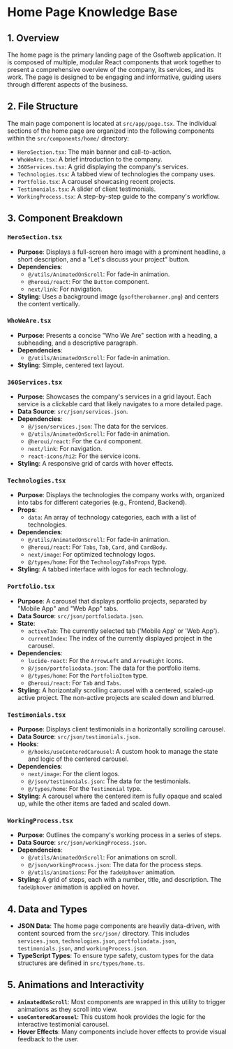 # Home Page Knowledge Base

## 1. Overview

The home page is the primary landing page of the Gsoftweb application. It is composed of multiple, modular React components that work together to present a comprehensive overview of the company, its services, and its work. The page is designed to be engaging and informative, guiding users through different aspects of the business.

## 2. File Structure

The main page component is located at `src/app/page.tsx`. The individual sections of the home page are organized into the following components within the `src/components/home/` directory:

-   `HeroSection.tsx`: The main banner and call-to-action.
-   `WhoWeAre.tsx`: A brief introduction to the company.
-   `360Services.tsx`: A grid displaying the company's services.
-   `Technologies.tsx`: A tabbed view of technologies the company uses.
-   `Portfolio.tsx`: A carousel showcasing recent projects.
-   `Testimonials.tsx`: A slider of client testimonials.
-   `WorkingProcess.tsx`: A step-by-step guide to the company's workflow.

## 3. Component Breakdown

### `HeroSection.tsx`

-   **Purpose**: Displays a full-screen hero image with a prominent headline, a short description, and a "Let's discuss your project" button.
-   **Dependencies**:
    -   `@/utils/AnimatedOnScroll`: For fade-in animation.
    -   `@heroui/react`: For the `Button` component.
    -   `next/link`: For navigation.
-   **Styling**: Uses a background image (`gsoftherobanner.png`) and centers the content vertically.

### `WhoWeAre.tsx`

-   **Purpose**: Presents a concise "Who We Are" section with a heading, a subheading, and a descriptive paragraph.
-   **Dependencies**:
    -   `@/utils/AnimatedOnScroll`: For fade-in animation.
-   **Styling**: Simple, centered text layout.

### `360Services.tsx`

-   **Purpose**: Showcases the company's services in a grid layout. Each service is a clickable card that likely navigates to a more detailed page.
-   **Data Source**: `src/json/services.json`.
-   **Dependencies**:
    -   `@/json/services.json`: The data for the services.
    -   `@/utils/AnimatedOnScroll`: For fade-in animation.
    -   `@heroui/react`: For the `Card` component.
    -   `next/link`: For navigation.
    -   `react-icons/hi2`: For the service icons.
-   **Styling**: A responsive grid of cards with hover effects.

### `Technologies.tsx`

-   **Purpose**: Displays the technologies the company works with, organized into tabs for different categories (e.g., Frontend, Backend).
-   **Props**:
    -   `data`: An array of technology categories, each with a list of technologies.
-   **Dependencies**:
    -   `@/utils/AnimatedOnScroll`: For fade-in animation.
    -   `@heroui/react`: For `Tabs`, `Tab`, `Card`, and `CardBody`.
    -   `next/image`: For optimized technology logos.
    -   `@/types/home`: For the `TechnologyTabsProps` type.
-   **Styling**: A tabbed interface with logos for each technology.

### `Portfolio.tsx`

-   **Purpose**: A carousel that displays portfolio projects, separated by "Mobile App" and "Web App" tabs.
-   **Data Source**: `src/json/portfoliodata.json`.
-   **State**:
    -   `activeTab`: The currently selected tab ('Mobile App' or 'Web App').
    -   `currentIndex`: The index of the currently displayed project in the carousel.
-   **Dependencies**:
    -   `lucide-react`: For the `ArrowLeft` and `ArrowRight` icons.
    -   `@/json/portfoliodata.json`: The data for the portfolio items.
    -   `@/types/home`: For the `PortfolioItem` type.
    -   `@heroui/react`: For `Tab` and `Tabs`.
-   **Styling**: A horizontally scrolling carousel with a centered, scaled-up active project. The non-active projects are scaled down and blurred.

### `Testimonials.tsx`

-   **Purpose**: Displays client testimonials in a horizontally scrolling carousel.
-   **Data Source**: `src/json/testimonials.json`.
-   **Hooks**:
    -   `@/hooks/useCenteredCarousel`: A custom hook to manage the state and logic of the centered carousel.
-   **Dependencies**:
    -   `next/image`: For the client logos.
    -   `@/json/testimonials.json`: The data for the testimonials.
    -   `@/types/home`: For the `Testimonial` type.
-   **Styling**: A carousel where the centered item is fully opaque and scaled up, while the other items are faded and scaled down.

### `WorkingProcess.tsx`

-   **Purpose**: Outlines the company's working process in a series of steps.
-   **Data Source**: `src/json/workingProcess.json`.
-   **Dependencies**:
    -   `@/utils/AnimatedOnScroll`: For animations on scroll.
    -   `@/json/workingProcess.json`: The data for the process steps.
    -   `@/utils/animations`: For the `fadeUphover` animation.
-   **Styling**: A grid of steps, each with a number, title, and description. The `fadeUphover` animation is applied on hover.

## 4. Data and Types

-   **JSON Data**: The home page components are heavily data-driven, with content sourced from the `src/json/` directory. This includes `services.json`, `technologies.json`, `portfoliodata.json`, `testimonials.json`, and `workingProcess.json`.
-   **TypeScript Types**: To ensure type safety, custom types for the data structures are defined in `src/types/home.ts`.

## 5. Animations and Interactivity

-   **`AnimatedOnScroll`**: Most components are wrapped in this utility to trigger animations as they scroll into view.
-   **`useCenteredCarousel`**: This custom hook provides the logic for the interactive testimonial carousel.
-   **Hover Effects**: Many components include hover effects to provide visual feedback to the user.
